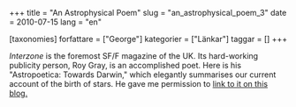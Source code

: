 +++
title = "An Astrophysical Poem"
slug = "an_astrophysical_poem_3"
date = 2010-07-15
lang = "en"

[taxonomies]
forfattare = ["George"]
kategorier = ["Länkar"]
taggar = []
+++

_Interzone_ is the foremost SF/F magazine of the UK. Its hard-working publicity person, Roy Gray, is an accomplished poet. Here is his "Astropoetica: Towards Darwin," which elegantly summarises our current account of the birth of stars. He gave me permission to [link to it on this blog.](http://www.astropoetica.com/Summer04/towardsdarwin.html)
